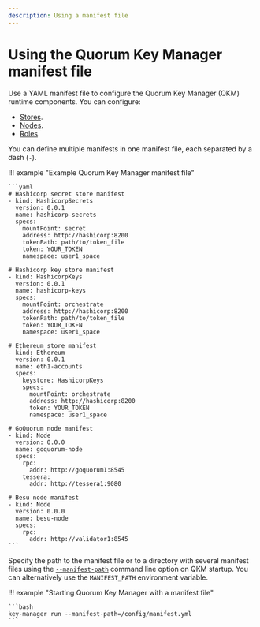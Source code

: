 ```yaml
---
description: Using a manifest file
---
```


# Using the Quorum Key Manager manifest file

Use a YAML manifest file to configure the Quorum Key Manager (QKM) runtime components.
You can configure:

- [Stores](Store.md).
- [Nodes](Node.md).
- [Roles](Role.md).

You can define multiple manifests in one manifest file, each separated by a dash (`-`).

!!! example "Example Quorum Key Manager manifest file"

    ```yaml
    # Hashicorp secret store manifest
    - kind: HashicorpSecrets
      version: 0.0.1
      name: hashicorp-secrets
      specs:
        mountPoint: secret
        address: http://hashicorp:8200
        tokenPath: path/to/token_file
        token: YOUR_TOKEN
        namespace: user1_space

    # Hashicorp key store manifest
    - kind: HashicorpKeys
      version: 0.0.1
      name: hashicorp-keys
      specs:
        mountPoint: orchestrate
        address: http://hashicorp:8200
        tokenPath: path/to/token_file
        token: YOUR_TOKEN
        namespace: user1_space

    # Ethereum store manifest
    - kind: Ethereum
      version: 0.0.1
      name: eth1-accounts
      specs:
        keystore: HashicorpKeys
        specs:
          mountPoint: orchestrate
          address: http://hashicorp:8200
          token: YOUR_TOKEN
          namespace: user1_space

    # GoQuorum node manifest
    - kind: Node
      version: 0.0.0
      name: goquorum-node
      specs:
        rpc:
          addr: http://goquorum1:8545
        tessera:
          addr: http://tessera1:9080

    # Besu node manifest
    - kind: Node
      version: 0.0.0
      name: besu-node
      specs:
        rpc:
          addr: http://validator1:8545
    ```

Specify the path to the manifest file or to a directory with several manifest files using the [`--manifest-path`](../../Reference/CLI-Syntax.md#manifest-path)
command line option on QKM startup. You can alternatively use the `MANIFEST_PATH` environment variable.

!!! example "Starting Quorum Key Manager with a manifest file"

    ```bash
    key-manager run --manifest-path=/config/manifest.yml
    ```
